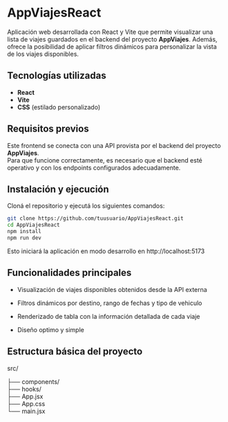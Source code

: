 # AppViajesReact

Aplicación web desarrollada con React y Vite que permite visualizar una lista de viajes guardados en el backend del proyecto **AppViajes**. Además, ofrece la posibilidad de aplicar filtros dinámicos para personalizar la vista de los viajes disponibles.

## Tecnologías utilizadas

- **React**
- **Vite**
- **CSS** (estilado personalizado)

## Requisitos previos

Este frontend se conecta con una API provista por el backend del proyecto **AppViajes**.  
Para que funcione correctamente, es necesario que el backend esté operativo y con los endpoints configurados adecuadamente.

## Instalación y ejecución

Cloná el repositorio y ejecutá los siguientes comandos:

```bash
git clone https://github.com/tuusuario/AppViajesReact.git
cd AppViajesReact
npm install
npm run dev
```

Esto iniciará la aplicación en modo desarrollo en http://localhost:5173

## Funcionalidades principales
- Visualización de viajes disponibles obtenidos desde la API externa

- Filtros dinámicos por destino, rango de fechas y tipo de vehiculo

- Renderizado de tabla con la información detallada de cada viaje

- Diseño optimo y simple

## Estructura básica del proyecto

src/

├── components/         
├── hooks/             
├── App.jsx             
├── App.css          
└── main.jsx            
